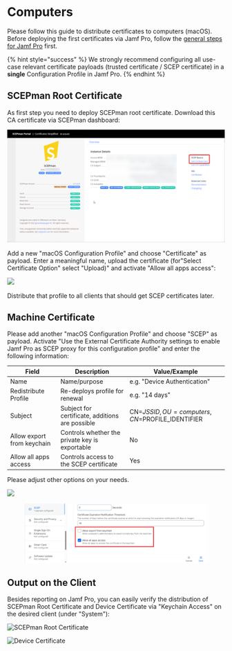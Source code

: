 # Computers

Please follow this guide to distribute certificates to computers (macOS). Before deploying the first certificates via Jamf Pro, follow the [general steps for Jamf Pro](general.md) first.

{% hint style="success" %}
We strongly recommend configuring all use-case relevant certificate payloads (trusted certificate / SCEP certificate) in a **single** Configuration Profile in Jamf Pro.
{% endhint %}

## SCEPman Root Certificate

As first step you need to deploy SCEPman root certificate. Download this CA certificate via SCEPman dashboard:

![](<../../.gitbook/assets/image-2 (10).png>)

Add a new "macOS Configuration Profile" and choose "Certificate" as payload. Enter a meaningful name, upload the certificate (for"Select Certificate Option" select "Upload)" and activate "Allow all apps access":

![](<../../.gitbook/assets/image (29).png>)

Distribute that profile to all clients that should get SCEP certificates later.

## Machine Certificate

Please add another "macOS Configuration Profile" and choose "SCEP" as payload. Activate "Use the External Certificate Authority settings to enable Jamf Pro as SCEP proxy for this configuration profile" and enter the following information:

| Field                      | Description                                     | Value/Example                                  |
| -------------------------- | ----------------------------------------------- | ---------------------------------------------- |
| Name                       | Name/purpose                                    | e.g. "Device Authentication"                   |
| Redistribute Profile       | Re-deploys profile for renewal                  | e.g. "14 days"                                 |
| Subject                    | Subject for certificate, additions are possible | CN=$JSSID,OU=computers,CN=$PROFILE\_IDENTIFIER |
| Allow export from keychain | Controls whether the private key is exportable  | No                                             |
| Allow all apps access      | Controls access to the SCEP certificate         | Yes                                            |

Please adjust other options on your needs.

![](<../../.gitbook/assets/image (21) (1).png>)

<figure><img src="../../.gitbook/assets/image (6) (1).png" alt=""><figcaption></figcaption></figure>

## Output on the Client

Besides reporting on Jamf Pro, you can easily verify the distribution of SCEPman Root Certificate and Device Certificate via "Keychain Access" on the desired client (under "System"):

![SCEPman Root Certificate](<../../.gitbook/assets/image (31).png>)

![Device Certificate](<../../.gitbook/assets/image (32).png>)
